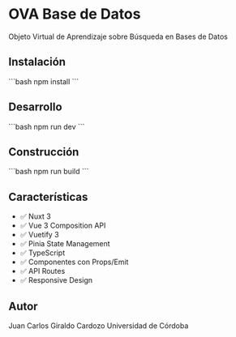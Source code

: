 # OVA Base de Datos

Objeto Virtual de Aprendizaje sobre Búsqueda en Bases de Datos

## Instalación

\`\`\`bash
npm install
\`\`\`

## Desarrollo

\`\`\`bash
npm run dev
\`\`\`

## Construcción

\`\`\`bash
npm run build
\`\`\`

## Características

- ✅ Nuxt 3
- ✅ Vue 3 Composition API
- ✅ Vuetify 3
- ✅ Pinia State Management
- ✅ TypeScript
- ✅ Componentes con Props/Emit
- ✅ API Routes
- ✅ Responsive Design

## Autor

Juan Carlos Giraldo Cardozo
Universidad de Córdoba
